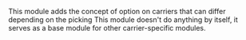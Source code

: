 This module adds the concept of option on carriers that can differ
depending on the picking This module doesn't do anything by itself, it
serves as a base module for other carrier-specific modules.
